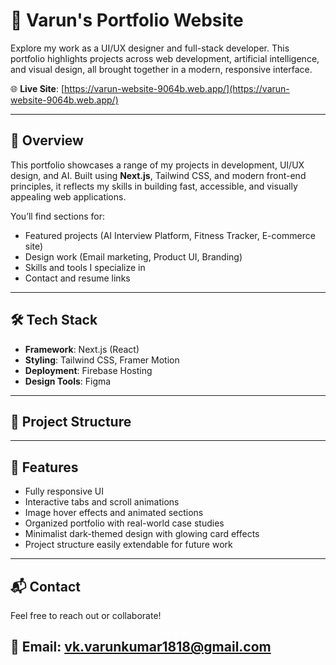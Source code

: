 # 💼 Varun's Portfolio Website

Explore my work as a UI/UX designer and full-stack developer. This portfolio highlights projects across web development, artificial intelligence, and visual design, all brought together in a modern, responsive interface.

🌐 **Live Site**: [https://varun-website-9064b.web.app/](https://varun-website-9064b.web.app/)

---

## 🚀 Overview

This portfolio showcases a range of my projects in development, UI/UX design, and AI. Built using **Next.js**, Tailwind CSS, and modern front-end principles, it reflects my skills in building fast, accessible, and visually appealing web applications.

You’ll find sections for:

- Featured projects (AI Interview Platform, Fitness Tracker, E-commerce site)
- Design work (Email marketing, Product UI, Branding)
- Skills and tools I specialize in
- Contact and resume links

---

## 🛠️ Tech Stack

- **Framework**: Next.js (React)
- **Styling**: Tailwind CSS, Framer Motion
- **Deployment**: Firebase Hosting
- **Design Tools**: Figma

---

## 📁 Project Structure


---

## 🧩 Features

- Fully responsive UI
- Interactive tabs and scroll animations
- Image hover effects and animated sections
- Organized portfolio with real-world case studies
- Minimalist dark-themed design with glowing card effects
- Project structure easily extendable for future work

---


## 📬 Contact

Feel free to reach out or collaborate!

📧 Email: [vk.varunkumar1818@gmail.com](mailto:vk.varunkumar1818@gmail.com)  
---


